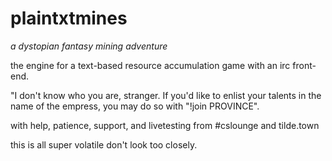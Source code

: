 # plaintxtmines
*a dystopian fantasy mining adventure*

the engine for a text-based resource accumulation game with an irc front-end.

"I don't know who you are, stranger.  If you'd like to enlist your talents in the name of the empress, you may do so with \"!join PROVINCE\".

with help, patience, support, and livetesting from #cslounge and tilde.town

this is all super volatile don't look too closely.
